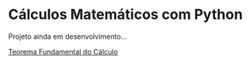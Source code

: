 # Cálculos Matemáticos com Python

Projeto ainda em desenvolvimento...

[Teorema Fundamental do Cálculo](https://github.com/the-akira/PythonMatematica/blob/master/python_matematica.ipynb)
